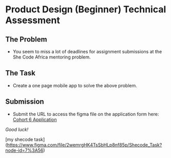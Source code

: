 # Product Design (Beginner) Technical Assessment  

## The Problem
- You seem to miss a lot of deadlines for assignment submissions at the She Code Africa mentoring problem.

## The Task
- Create a one page mobile app to solve the above problem.

## Submission 
- Submit the URL to access the figma file on the application form here: [Cohort 6 Application](http://shecodeafrica.org/events) 

*Good luck!*


[my shecode task] (https://www.figma.com/file/2wemrgHK4TsSbHLp8nf85p/Shecode_Task?node-id=7%3A56)
